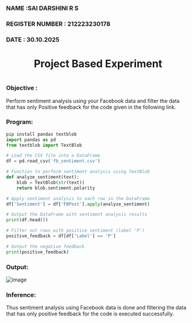 <H3>NAME :SAI DARSHINI R S</H3>
<H3>REGISTER NUMBER : 212223230178</H3>
<H3>DATE : 30.10.2025</H3>
<H1 Align="center">Project Based Experiment<H1>
<H3>Objective :</H3>
  
Perform sentiment analysis using your Facebook data and filter the data that has only Positive feedback for the code given in the following link.

<H3>Program:</H3>
  
```py
pip install pandas textblob
import pandas as pd
from textblob import TextBlob

# Load the CSV file into a DataFrame
df = pd.read_csv('fb_sentiment.csv')

# Function to perform sentiment analysis using TextBlob
def analyze_sentiment(text):
    blob = TextBlob(str(text))
    return blob.sentiment.polarity

# Apply sentiment analysis to each row in the DataFrame
df['Sentiment'] = df['FBPost'].apply(analyze_sentiment)

# Output the DataFrame with sentiment analysis results
print(df.head())

# Filter out rows with positive sentiment (label 'P')
positive_feedback = df[df['Label'] == 'P']

# Output the negative feedback
print(positive_feedback)
```

<H3>Output:</H3>

![image](https://github.com/harish-ragavendra-25/Project-Based-Experiment-AAI/assets/114852180/54ebfee7-e1df-4fbe-aebd-82d75898206b)


<H3>Inference:</H3>
Thus sentiment analysis using Facebook data is done and filtering the data that has only positive feedback for the code is executed successfully.
